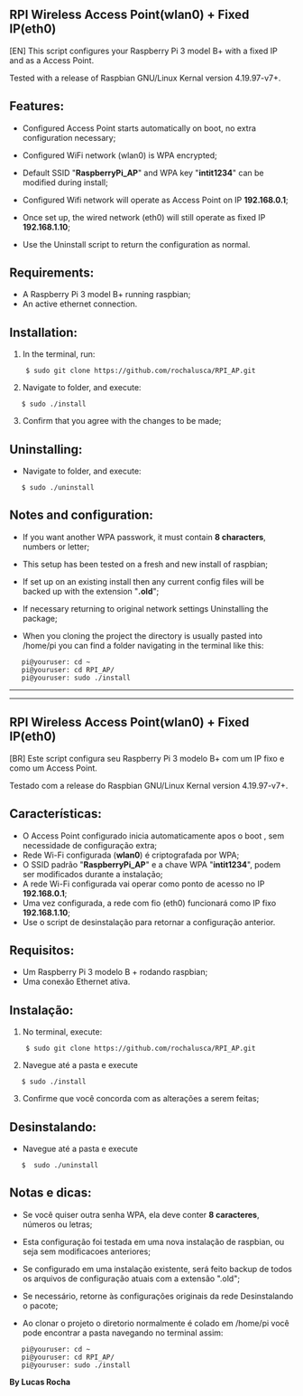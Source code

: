 ## RPI Wireless Access Point(wlan0) + Fixed IP(eth0)
[EN]
This script configures your Raspberry Pi 3 model B+ with a fixed IP and as a Access Point.

Tested with a release of Raspbian GNU/Linux Kernal version 4.19.97-v7+.

## Features:

* Configured Access Point starts automatically on boot, no extra configuration necessary;
* Configured WiFi network (wlan0) is WPA encrypted;
* Default SSID "**RaspberryPi_AP**" and WPA key "**intit1234**" can be modified during install;
* Configured Wifi network will operate as Access Point on IP **192.168.0.1**;
* Once set up, the wired network (eth0) will still operate as fixed IP **192.168.1.10**;

* Use the Uninstall script to return the configuration as normal.

## Requirements:

* A Raspberry Pi 3 model B+ running raspbian;
* An active ethernet connection.

## Installation:

1. In the terminal, run:
```
    $ sudo git clone https://github.com/rochalusca/RPI_AP.git
```
2. Navigate to folder, and execute:
```
   $ sudo ./install
```
3. Confirm that you agree with the changes to be made;

## Uninstalling:

* Navigate to folder, and execute:
``` 
   $ sudo ./uninstall
```
## Notes and configuration:

* If you want another WPA passwork, it must contain **8 characters**, numbers or letter;
* This setup has been tested on a fresh and new install of raspbian;
* If set up on an existing install then any current config files will be backed up with the extension "**.old**";
* If necessary returning to original network settings Uninstalling the package;

* When you cloning the project the directory is usually pasted into /home/pi you can find a folder navigating in the terminal like this:
```
   pi@youruser: cd ~
   pi@youruser: cd RPI_AP/
   pi@youruser: sudo ./install
```
<hr/><hr/>

## RPI Wireless Access Point(wlan0) + Fixed IP(eth0)
[BR]
Este script configura seu Raspberry Pi 3 modelo B+ com um IP fixo e como um Access Point. 

Testado com a release do Raspbian GNU/Linux Kernal version 4.19.97-v7+.

## Características:

* O Access Point configurado inicia automaticamente apos o boot , sem necessidade de configuração extra;
* Rede Wi-Fi configurada (**wlan0**) é criptografada por WPA;
* O SSID padrão "**RaspberryPi_AP**" e a chave WPA "**intit1234**", podem ser modificados durante a instalação;
* A rede Wi-Fi configurada vai operar como ponto de acesso no IP **192.168.0.1**;
* Uma vez configurada, a rede com fio (eth0) funcionará como IP fixo **192.168.1.10**;
 
* Use o script de desinstalação para retornar a configuração anterior.

## Requisitos:

* Um Raspberry Pi 3 modelo B + rodando raspbian;
* Uma conexão Ethernet ativa.

## Instalação:

1. No terminal, execute:
```
    $ sudo git clone https://github.com/rochalusca/RPI_AP.git
```
2. Navegue até a pasta e execute
```
   $ sudo ./install
```
3. Confirme que você concorda com as alterações a serem feitas;

## Desinstalando:

* Navegue até a pasta e execute
``` 
   $  sudo ./uninstall
```
## Notas e dicas:

* Se você quiser outra senha WPA, ela deve conter **8 caracteres**, números ou letras;
* Esta configuração foi testada em uma nova instalação de raspbian, ou seja sem modificacoes anteriores;
* Se configurado em uma instalação existente, será feito backup de todos os arquivos de configuração atuais com a extensão ".old";
* Se necessário, retorne às configurações originais da rede Desinstalando o pacote;

* Ao clonar o projeto o diretorio normalmente é colado em /home/pi você pode encontrar a pasta navegando no terminal assim:
```
   pi@youruser: cd ~
   pi@youruser: cd RPI_AP/
   pi@youruser: sudo ./install
```
**By Lucas Rocha**
